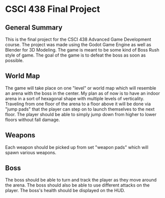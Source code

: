 # CSCI 438 Final Project

## General Summary

This is the final project for the CSCI 438 Advanced Game Development course. The project was made using the Godot Game Engine as well as Blender for 3D Modeling. The game is meant to be some kind of Boss Rush style of game. The goal of the game is to defeat the boss as soon as possible.

## World Map

The game will take place on one "level" or world map which will resemble an arena with the boss in the center. My plan as of now is to have an indoor arena in a sort of hexagonal shape with multiple levels of verticality. Traveling from one floor of the arena to a floor above it will be done via "jump pads" that the player can step on to launch themselves to the next floor. The player should be able to simply jump down from higher to lower floors without fall damage. 

## Weapons

Each weapon should be picked up from set "weapon pads" which will spawn various weapons.

## Boss

The boss should be able to turn and track the player as they move around the arena. The boss should also be able to use different attacks on the player. The boss's health should be displayed on the HUD. 

